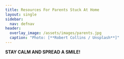 ```yaml
---
title: Resources For Parents Stuck At Home
layout: single
sidebar:
  nav: defnav
header:
  overlay_image: /assets/images/parents.jpg
  caption: "Photo: [**Robert Collins / Unsplash**]"
---
```




**STAY CALM AND SPREAD A SMILE!**